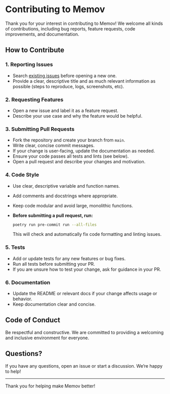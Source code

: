 # Contributing to Memov

Thank you for your interest in contributing to Memov! We welcome all kinds of contributions, including bug reports, feature requests, code improvements, and documentation.

## How to Contribute

### 1. Reporting Issues
- Search [existing issues](https://github.com/memovai/mem/issues) before opening a new one.
- Provide a clear, descriptive title and as much relevant information as possible (steps to reproduce, logs, screenshots, etc).

### 2. Requesting Features
- Open a new issue and label it as a feature request.
- Describe your use case and why the feature would be helpful.

### 3. Submitting Pull Requests
- Fork the repository and create your branch from `main`.
- Write clear, concise commit messages.
- If your change is user-facing, update the documentation as needed.
- Ensure your code passes all tests and lints (see below).
- Open a pull request and describe your changes and motivation.

### 4. Code Style
- Use clear, descriptive variable and function names.
- Add comments and docstrings where appropriate.
- Keep code modular and avoid large, monolithic functions.
- **Before submitting a pull request, run:**

  ```bash
  poetry run pre-commit run --all-files
  ```
  This will check and automatically fix code formatting and linting issues.

### 5. Tests
- Add or update tests for any new features or bug fixes.
- Run all tests before submitting your PR.
- If you are unsure how to test your change, ask for guidance in your PR.

### 6. Documentation
- Update the README or relevant docs if your change affects usage or behavior.
- Keep documentation clear and concise.

## Code of Conduct
Be respectful and constructive. We are committed to providing a welcoming and inclusive environment for everyone.

## Questions?
If you have any questions, open an issue or start a discussion. We’re happy to help!

---

Thank you for helping make Memov better! 